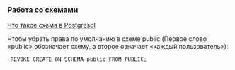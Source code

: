 ### Работа со схемами

[Что такое схема в Postgresql](https://github.com/Aleksey-10081967/Postgresql-study/blob/main/psql_query/schemas/teor_schema.md)

Чтобы убрать права по умолчанию в схеме public (Первое слово «public» обозначает схему, а второе означает «каждый пользователь»):

     REVOKE CREATE ON SCHEMA public FROM PUBLIC; 
     

